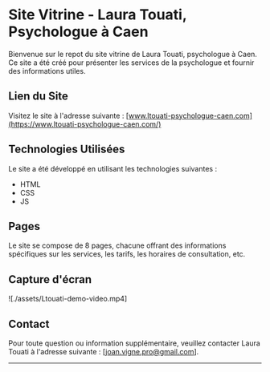 # Site Vitrine - Laura Touati, Psychologue à Caen

Bienvenue sur le repot du site vitrine de Laura Touati, psychologue à Caen. Ce site a été créé pour présenter les services de la psychologue et fournir des informations utiles.

## Lien du Site

Visitez le site à l'adresse suivante : [www.ltouati-psychologue-caen.com](https://www.ltouati-psychologue-caen.com/)

## Technologies Utilisées

Le site a été développé en utilisant les technologies suivantes :

- HTML
- CSS
- JS

## Pages

Le site se compose de 8 pages, chacune offrant des informations spécifiques sur les services, les tarifs, les horaires de consultation, etc.

## Capture d'écran

![./assets/Ltouati-demo-video.mp4]


## Contact

Pour toute question ou information supplémentaire, veuillez contacter Laura Touati à l'adresse suivante : [joan.vigne.pro@gmail.com].

---
